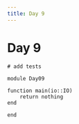 ```yaml
---
title: Day 9
---
```


# Day 9

``` {.julia file=test/Day09Spec.jl}
# add tests
```

``` {.julia file=src/Day09.jl}
module Day09

function main(io::IO)
    return nothing
end

end
```
